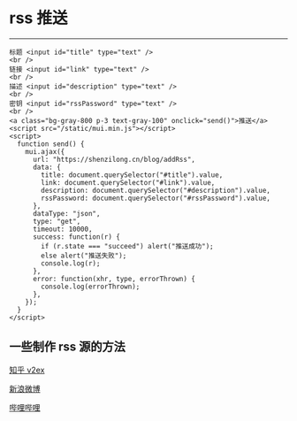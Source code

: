 # rss 推送

---

```html{run .hidden}
标题 <input id="title" type="text" />
<br />
链接 <input id="link" type="text" />
<br />
描述 <input id="description" type="text" />
<br />
密钥 <input id="rssPassword" type="text" />
<br />
<a class="bg-gray-800 p-3 text-gray-100" onclick="send()">推送</a>
<script src="/static/mui.min.js"></script>
<script>
  function send() {
    mui.ajax({
      url: "https://shenzilong.cn/blog/addRss",
      data: {
        title: document.querySelector("#title").value,
        link: document.querySelector("#link").value,
        description: document.querySelector("#description").value,
        rssPassword: document.querySelector("#rssPassword").value,
      },
      dataType: "json",
      type: "get",
      timeout: 10000,
      success: function(r) {
        if (r.state === "succeed") alert("推送成功");
        else alert("推送失败");
        console.log(r);
      },
      error: function(xhr, type, errorThrown) {
        console.log(errorThrown);
      },
    });
  }
</script>
```

## 一些制作 rss 源的方法

[知乎 v2ex](https://rss.lilydjwg.me/)

[新浪微博](https://rssfeed.today/weibo/)

[哔哩哔哩](https://www.moerats.com/archives/567/)
